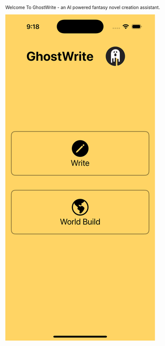 Welcome To GhostWrite - an AI powered fantasy novel creation assistant.

![Landing Screen](DemoAssets/HomeScreen.png)
